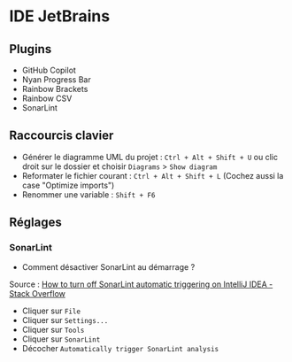 # IDE JetBrains

## Plugins  
- GitHub Copilot
- Nyan Progress Bar
- Rainbow Brackets
- Rainbow CSV
- SonarLint

## Raccourcis clavier
- Générer le diagramme UML du projet : `Ctrl + Alt + Shift + U` 
  ou 
  clic droit sur le dossier et choisir `Diagrams` > `Show diagram`
- Reformater le fichier courant : `Ctrl + Alt + Shift + L` (Cochez aussi la case "Optimize imports")
- Renommer une variable : `Shift + F6`

## Réglages 

### SonarLint 
- Comment désactiver SonarLint au démarrage ? 

Source : [How to turn off SonarLint automatic triggering on IntelliJ IDEA - Stack Overflow][désactiver SonarLint]

- Cliquer sur `File`
- Cliquer sur `Settings...`
- Cliquer sur `Tools`
- Cliquer sur `SonarLint`
- Décocher `Automatically trigger SonarLint analysis`


<!-- Sources -->

[désactiver SonarLint]: https://stackoverflow.com/questions/39175016/how-to-turn-off-sonarlint-automatic-triggering-on-intellij-idea
